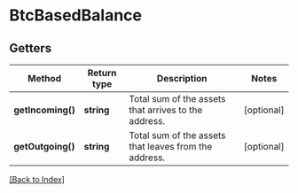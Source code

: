 # BtcBasedBalance

## Getters

Method | Return type | Description | Notes
------------ | ------------- | ------------- | -------------
**getIncoming()** | **string** | Total sum of the assets that arrives to the address. | [optional]
**getOutgoing()** | **string** | Total sum of the assets that leaves from the address. | [optional]

[[Back to Index]](../index.md)
